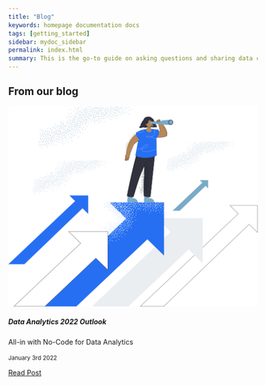 ```yaml
---
title: "Blog"
keywords: homepage documentation docs
tags: [getting_started]
sidebar: mydoc_sidebar
permalink: index.html
summary: This is the go-to guide on asking questions and sharing data cards using Askdata. You’ll learn in depth about how questions are expressed, how to chart data cards, as well as how to share data cards and create feeds.
---
```


## From our blog

<div class="card mb-3">
  <img src="/media/blog/data-analytics-2022-outlook/cover.png" class="card-img-top" alt="Data Analytics Outlook">
  <div class="card-body">
    <h5 class="card-title">Data Analytics 2022 Outlook</h5>
    <p class="card-text">All-in with No-Code for Data Analytics</p>
    <p class="card-text"><small class="text-muted">January 3rd 2022</small></p>
    <a href="/blog/data-analytics-2022-outlook" class="btn btn-primary">Read Post</a>
  </div>
</div>

<!--

<div class="card">
  <div class="card-body">
    <h5 class="card-title">Card title</h5>
    <p class="card-text">This is a wider card with supporting text below as a natural lead-in to additional content. This content is a little bit longer.</p>
    <p class="card-text"><small class="text-muted">Last updated 3 mins ago</small></p>
  </div>
  <img src="..." class="card-img-top" alt="...">
</div>

-->